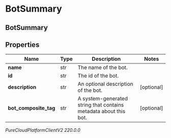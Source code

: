 # BotSummary

## BotSummary

## Properties

|Name | Type | Description | Notes|
|------------ | ------------- | ------------- | -------------|
| **name** | str | The name of the bot. | |
| **id** | str | The id of the bot. | |
| **description** | str | An optional description of the bot. | [optional] |
| **bot_composite_tag** | str | A system-generated string that contains metadata about this bot. | [optional] |



_PureCloudPlatformClientV2 220.0.0_
